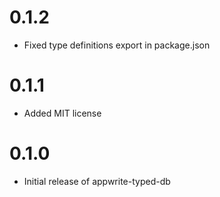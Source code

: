 # 0.1.2

- Fixed type definitions export in package.json

# 0.1.1

- Added MIT license

# 0.1.0

- Initial release of appwrite-typed-db